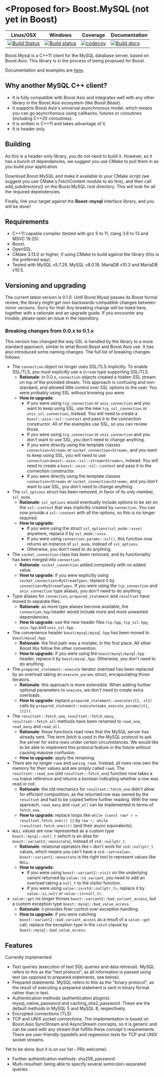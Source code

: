 # \<Proposed for\> Boost.MySQL (not yet in Boost)

 Linux/OSX | Windows | Coverage | Documentation
-----------|---------|----------|--------------
[![Build Status](https://github.com/anarthal/mysql/actions/workflows/build-code.yml/badge.svg)](https://github.com/anarthal/mysql) | [![Build status](https://ci.appveyor.com/api/projects/status/slqnb8mt91v33p1y/branch/master?svg=true)](https://ci.appveyor.com/project/anarthal/mysql/branch/master) | [![codecov](https://codecov.io/gh/anarthal/mysql/branch/master/graph/badge.svg)](https://codecov.io/gh/anarthal/mysql-asio/branch/master) | [![Build docs](https://github.com/anarthal/mysql/actions/workflows/build-docs.yml/badge.svg)](https://github.com/anarthal/mysql/actions/workflows/build-docs.yml)

Boost.Mysql is a C++11 client for the MySQL database server, based on Boost.Asio.
This library is in the process of being proposed for Boost.

Documentation and examples are [here](https://anarthal.github.io/mysql/index.html).

## Why another MySQL C++ client?

- It is fully compatible with Boost.Asio and integrates well with any other
  library in the Boost.Asio ecosystem (like Boost.Beast).
- It supports Boost.Asio's universal asynchronous model, which means you can
  go asyncrhonous using callbacks, futures or coroutines (including C++20 coroutines).
- It is written in C++11 and takes advantage of it.
- It is header only.

## Building

As this is a header-only library, you do not need to build it. However, as it
has a bunch of dependencies, we suggest you use CMake to pull them in as you build
your application.

Download Boost.MySQL and make it available to your CMake script (we suggest you use
CMake's FetchContent module to do this), and then call add_subdirectory() on the
Boost.MySQL root directory. This will look for all the required dependencies.

Finally, link your target against the **Boost::mysql** interface library, and you will be done!

## Requirements

- C++11 capable compiler (tested with gcc 5 to 11, clang 3.6 to 13 and MSVC 19.25).
- Boost.
- OpenSSL.
- CMake 3.13.0 or higher, if using CMake to build against the library (this is the preferred way).
- Tested with MySQL v5.7.29, MySQL v8.0.19, MariaDB v10.3 and MariaDB v10.5.

## Versioning and upgrading

The current latest version is 0.1.0. Until Boost.Mysql passes its Boost formal review,
the library might get non-backwards-compatible changes between minor versions.
Sorry for that! Any breaking change will be listed here, together with a rationale and
an upgrade guide. If you encounter any trouble, please open an issue in the repository.

### Breaking changes from 0.0.x to 0.1.x

This version has changed the way SSL is handled by the library to
a more standard approach, similar to what Boost.Beast and Boost.Asio use.
It has also introduced some naming changes. The full list of breaking changes follows:

* The `connection` object no longer uses SSL/TLS implicitly. To enable SSL/TLS,
  you must explicitly use a `Stream` type supporting SSL/TLS.
  * **Rationale**: in 0.0.x, `connection` objects created a hidden SSL stream on top of the provided stream.
    This approach is confusing and non-standard, and allowed little control over SSL options to the user.
    You were probably using SSL without knowing you were.
  * **How to upgrade**:
    * If you were using `tcp_connection` or `unix_connection` and you want
      to keep using SSL, use the new `tcp_ssl_connection` or `unix_ssl_connection`, instead.
      You will need to create a `boost::asio::ssl::context` and pass it to the connection constructor.
      All of the examples use SSL, so you can review those.
    * If you were using `tcp_connection` or `unix_connection` and you don't want to
      use SSL, you don't need to change anything.
    * If you were directly using the template classes `connection<Stream>` or `socket_connection<Stream>`,
      and you want to keep using SSL, you will need to use `connection<boost::asio::ssl::stream<Stream>>`, instead.
      You will need to create a `boost::asio::ssl::context` and pass it to the connection constructor.
    * If you were directly using the template classes `connection<Stream>` or `socket_connection<Stream>`,
      and you don't want to use SSL, you don't need to change anything.
* The `ssl_options` struct has been removed, in favor of its only member, `ssl_mode`.
  * **Rationale**: `ssl_options` would eventually include options to be set on the `ssl::context` that was 
    implicitly created by `connection`. You can now provide a `ssl::context` with all the options, so this is no longer required.
  * **How to upgrade**:
    * If you were using the struct `ssl_options(ssl_mode::xxxx)` anywhere, replace it by `ssl_mode::xxxx`.
    * If you were using `connection_params::ssl()`, this function now returns an instance of `ssl_mode`, instead of `ssl_options`.
    * Otherwise, you don't need to do anything.
* The `socket_connection` class has been removed, and its functionality has been merged into `connection`.
  * **Rationale**: `socket_connection` added complexity with no added value.
  * **How to upgrade**: if you were explicitly using `socket_connection<MyStreamType>`, replace it by `connection<MyStreamType>`.
    If you were using the `tcp_connection` and `unix_connection` type aliases, you don't need to do anything.
* Type aliases for `connection`, `prepared_statement` and `resultset` have moved to separate files.
  * **Rationale**: as more type aliases become available, the `connection.hpp` header would include more and more unwanted dependencies.
  * **How to upgrade**: use the new header files `tcp.hpp`, `tcp_ssl.hpp`, `unix.hpp` and `unix_ssl.hpp`.
* The convenience header `boost/mysql/mysql.hpp` has been moved to `boost/mysql.hpp`.
  * **Rationale**: the first path was a mistake, in the first place. All other Boost libs follow the other convention.
  * **How to upgrade**: if you were using the `boost/mysql/mysql.hpp` header, replace it by `boost/mysql.hpp`.
    Otherwise, you don't need to do anything.
* The `prepared_statement::execute` iterator overload has been replaced by an overload taking an `execute_params` struct,
  encapsulating those iterators.
  * **Rationale**: this approach is more extensible. When adding further optional parameters to `execute`, we don't need
    to create extra overloads.
  * **How to upgrade**: replace `prepared_statement::execute(it1, it2)` calls by `prepared_statement::execute(make_execute_params(it1, it2))`.
* The `resultset::fetch_one`, `resultset::fetch_many`, `resultset::fetch_all` methods have been renamed to
  `read_one`, `read_many` and `read_all`.
  * **Rationale**: these functions read rows that the MySQL server has already sent. The term _fetch_ is used in the MySQL protocol
    to ask the server for extra rows under certain circumstances. We would like to be able to implement this protocol feature in the future
    without causing massive confusion.
  * **How to upgrade**: apply the renaming.
* There are no longer `row`s and `owning_row`s. Instead, all rows now own the memory for their values and are simply called `row`s.
  The `resultset::read_one` (old `resultset::fetch_one`) function now takes a `row` lvalue reference and returns a boolean indicating whether a row was read or not.
  * **Rationale**: the old mechanics for `resultset::fetch_one` didn't allow for efficient composition, as the returned row was owned by the
    `resultset` and had to be copied before further reading. With the new approach, `read_many` and `read_all` can be implemented in terms of `fetch_one`.
  * **How to upgrade**: replace loops like `while (const row* r = resultset.fetch_one()) {}` by `row r; while (resultset.fetch_one(r))` (and their async equivalents).
* `NULL` values are now represented as a custom type `boost::mysql::null_t` (which is an alias for `boost::variant2::monostate`), instead of `std::nullptr_t`.
  * **Rationale**: relational operators like `<` don't work for `std::nullptr_t` values, which means you can't have a `std::set<value>`.
    `boost::variant2::monostate` is the right tool to represent values like `NULL`.
  * **How to upgrade**:
     * If you were using `boost::variant2::visit` on the underlying variant returned by `value::to_variant`, you need to add an overload
       taking a `null_t` to the visitor function.
     * If you were using `value::is<std::nullptr_t>`, replace it by `value::is_null` or `value::is<null_t>`.
* `value::get` no longer throws `boost::variant2::bad_variant_access`, but a custom exception type `boost::mysql::bad_value_access`.
  * **Rationale**: it provides finer control over exception handling.
  * **How to upgrade**: if you were catching `boost::variant2::bad_variant_access` as a result of a `value::get` call, replace the exception
    type in the `catch` clause by `boost::mysql::bad_value_access`.
    

## Features

Currently implemented:
- Text queries (execution of text SQL queries and data retrieval).
  MySQL refers to this as the "text protocol", as all information is passed using text
  (as opposed to prepared statements, see below).
- Prepared statements. MySQL refers to this as the "binary protocol", as the result
  of executing a prepared statement is sent in binary format rather than in text.
- Authentication methods (authentication plugins): mysql_native_password and
  caching_sha2_password. These are the default methods in MySQL 5 and MySQL 8,
  respectively.
- Encrypted connections (TLS).
- TCP and UNIX socket connections. The implementation is based on Boost.Asio
  SyncStream and AsyncStream concepts, so it is generic and can be used with
  any stream that fulfills these concept's requirements. There are user-friendly
  typedefs and regression tests for TCP and UNIX socket streams.

Yet to be done (but it is on our list - PRs welcome):

- Further authentication methods: sha256_password
- Multi-resultset: being able to specify several semicolon-separated queries. 

